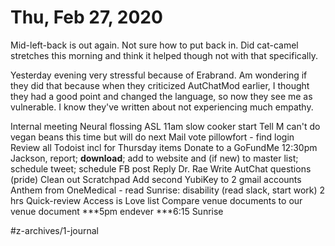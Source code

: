 # Thu, Feb 27, 2020
Mid-left-back is out again. Not sure how to put back in. 
Did cat-camel stretches this morning and think it helped though not with that specifically. 

Yesterday evening very stressful because of Erabrand. Am wondering if they did that because when they criticized AutChatMod earlier, I thought they had a good point and changed the language, so now they see me as vulnerable. I know they've written about not experiencing much empathy. 

Internal meeting
Neural flossing
ASL
11am slow cooker start
Tell M can't do vegan beans this time but will do next
Mail vote
pillowfort - find login
Review all Todoist incl for Thursday items
Donate to a GoFundMe
12:30pm Jackson, report; **download**; add to website and (if new) to master list; schedule tweet; schedule FB post
Reply Dr. Rae
Write AutChat questions (pride)
Clean out Scratchpad
Add second YubiKey to 2 gmail accounts
Anthem from OneMedical - read
Sunrise: disability (read slack, start work) 2 hrs
	Quick-review Access is Love list
	Compare venue documents to our venue document
***5pm endever
***6:15 Sunrise



#z-archives/1-journal